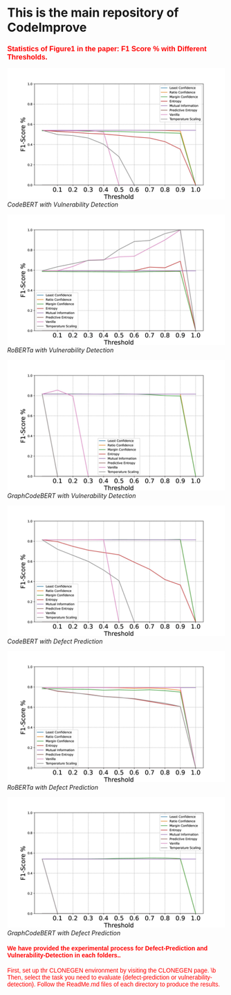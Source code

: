 # This is the main repository of CodeImprove

<h3 style="color:#ff0000; font-family: 'Arial', sans-serif;">Statistics of Figure1 in the paper: F1 Score % with Different Thresholds.</h3>

![Descrition](https://github.com/CodeImprove/CodeImprove/blob/main/Images/VulCB.jpg)*CodeBERT with Vulnerability Detection*

![Descrition](https://github.com/CodeImprove/CodeImprove/blob/main/Images/VulRB.jpg)*RoBERTa with Vulnerability Detection*

![Descrition](https://github.com/CodeImprove/CodeImprove/blob/main/Images/VulGCB.jpg)*GraphCodeBERT with Vulnerability Detection*

![Descrition](https://github.com/CodeImprove/CodeImprove/blob/main/Images/DefectCB.jpg)*CodeBERT with Defect Prediction*

![Descrition](https://github.com/CodeImprove/CodeImprove/blob/main/Images/DefectRB.jpg)*RoBERTa with Defect Prediction*

![Descrition](https://github.com/CodeImprove/CodeImprove/blob/main/Images/F1SCORE.jpg)*GraphCodeBERT with Defect Prediction*


<h4 style="color:#ff0000; font-family: 'Arial', sans-serif;">We have provided the experimental process for Defect-Prediction and Vulnerability-Detection in each folders..</h4>
 
<p style="color:#ff0000; font-family: 'Arial', sans-serif;">First, set up thr CLONEGEN environment by visiting the CLONEGEN page. \b Then, select the task you need to evaluate (defect-prediction or vulnerability-detection). Follow the ReadMe.md files of each directory to produce the results.</p>
 

<!--
**CodeImprove/CodeImprove** is a ✨ _special_ ✨ repository because its `README.md` (this file) appears on your GitHub profile.

Here are some ideas to get you started:

- 🔭 I’m currently working on ...
- 🌱 I’m currently learning ...
- 👯 I’m looking to collaborate on ...
- 🤔 I’m looking for help with ...
- 💬 Ask me about ...
- 📫 How to reach me: ...
- 😄 Pronouns: ...
- ⚡ Fun fact: ...
-->
